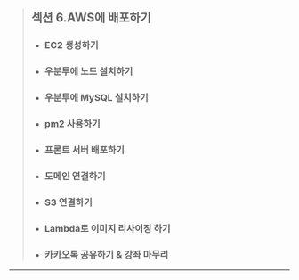 > ## 섹션 6.AWS에 배포하기  
>- ### EC2 생성하기  
>- ### 우분투에 노드 설치하기  
>- ### 우분투에 MySQL 설치하기  
>- ### pm2 사용하기  
>- ### 프론트 서버 배포하기  
>- ### 도메인 연결하기  
>- ### S3 연결하기  
>- ### Lambda로 이미지 리사이징 하기
>- ### 카카오톡 공유하기 & 강좌 마무리  
----